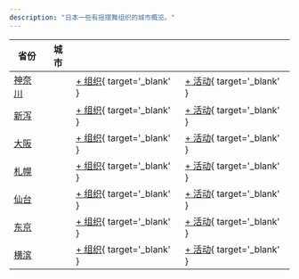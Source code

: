 ```yaml
---
description: "日本一些有摇摆舞组织的城市概览。"
---
```


| 省份 | 城市 | | |
| --- | --- | --- | --- |
| [神奈川](index.md#kanagawa) | | [+ 组织](https://github.com/swingdance/orgs/issues/new?assignees=&labels=add+org&projects=&template=02-add_entity.yml&title=%5Bjp%5D%20%3CName%3E&region=jp&province=Kanagawa&city=Kanagawa){ target='_blank' } | [+ 活动](https://github.com/swingdance/events/issues/new?assignees=&labels=add+event&projects=&template=02-add_entity.yml&title=%5Bjp%5D%20%3CName%3E&region=jp&province=Kanagawa&city=Kanagawa&org_id=){ target='_blank' } |
| [新泻](index.md#niigata) | | [+ 组织](https://github.com/swingdance/orgs/issues/new?assignees=&labels=add+org&projects=&template=02-add_entity.yml&title=%5Bjp%5D%20%3CName%3E&region=jp&province=Niigata&city=Niigata){ target='_blank' } | [+ 活动](https://github.com/swingdance/events/issues/new?assignees=&labels=add+event&projects=&template=02-add_entity.yml&title=%5Bjp%5D%20%3CName%3E&region=jp&province=Niigata&city=Niigata&org_id=){ target='_blank' } |
| [大阪](index.md#osaka) | | [+ 组织](https://github.com/swingdance/orgs/issues/new?assignees=&labels=add+org&projects=&template=02-add_entity.yml&title=%5Bjp%5D%20%3CName%3E&region=jp&province=Osaka&city=Osaka){ target='_blank' } | [+ 活动](https://github.com/swingdance/events/issues/new?assignees=&labels=add+event&projects=&template=02-add_entity.yml&title=%5Bjp%5D%20%3CName%3E&region=jp&province=Osaka&city=Osaka&org_id=){ target='_blank' } |
| [札幌](index.md#sapporo) | | [+ 组织](https://github.com/swingdance/orgs/issues/new?assignees=&labels=add+org&projects=&template=02-add_entity.yml&title=%5Bjp%5D%20%3CName%3E&region=jp&province=Sapporo&city=Sapporo){ target='_blank' } | [+ 活动](https://github.com/swingdance/events/issues/new?assignees=&labels=add+event&projects=&template=02-add_entity.yml&title=%5Bjp%5D%20%3CName%3E&region=jp&province=Sapporo&city=Sapporo&org_id=){ target='_blank' } |
| [仙台](index.md#sendai) | | [+ 组织](https://github.com/swingdance/orgs/issues/new?assignees=&labels=add+org&projects=&template=02-add_entity.yml&title=%5Bjp%5D%20%3CName%3E&region=jp&province=Sendai&city=Sendai){ target='_blank' } | [+ 活动](https://github.com/swingdance/events/issues/new?assignees=&labels=add+event&projects=&template=02-add_entity.yml&title=%5Bjp%5D%20%3CName%3E&region=jp&province=Sendai&city=Sendai&org_id=){ target='_blank' } |
| [东京](index.md#tokyo) | | [+ 组织](https://github.com/swingdance/orgs/issues/new?assignees=&labels=add+org&projects=&template=02-add_entity.yml&title=%5Bjp%5D%20%3CName%3E&region=jp&province=Tokyo&city=Tokyo){ target='_blank' } | [+ 活动](https://github.com/swingdance/events/issues/new?assignees=&labels=add+event&projects=&template=02-add_entity.yml&title=%5Bjp%5D%20%3CName%3E&region=jp&province=Tokyo&city=Tokyo&org_id=){ target='_blank' } |
| [横滨](index.md#yokohama) | | [+ 组织](https://github.com/swingdance/orgs/issues/new?assignees=&labels=add+org&projects=&template=02-add_entity.yml&title=%5Bjp%5D%20%3CName%3E&region=jp&province=Yokohama&city=Yokohama){ target='_blank' } | [+ 活动](https://github.com/swingdance/events/issues/new?assignees=&labels=add+event&projects=&template=02-add_entity.yml&title=%5Bjp%5D%20%3CName%3E&region=jp&province=Yokohama&city=Yokohama&org_id=){ target='_blank' } |
